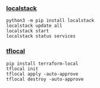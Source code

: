 ###  [localstack](https://docs.localstack.cloud/overview/)
```
python3 -m pip install localstack
localstack update all
localstack start
localstack status services
```

###  [tflocal ](https://docs.localstack.cloud/integrations/terraform/)
```
pip install terraform-local
tflocal init
tflocal apply -auto-approve
tflocal destroy -auto-approve
```